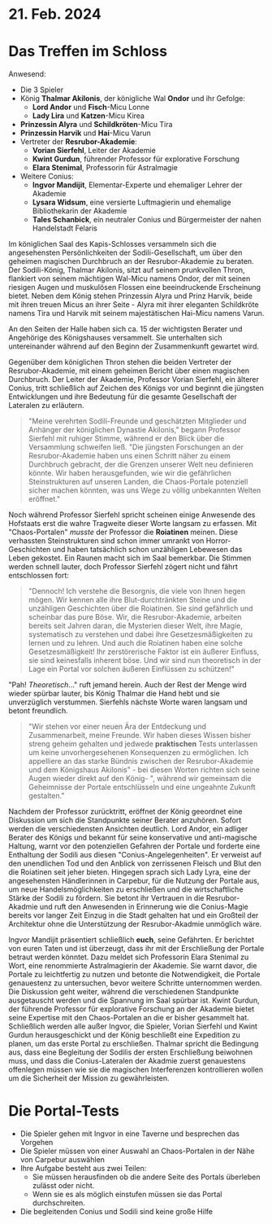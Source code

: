 # 21. Feb. 2024

# Das Treffen im Schloss
Anwesend: 
* Die 3 Spieler 
* König **Thalmar Akilonis**, der königliche Wal **Ondor** und ihr Gefolge:
    * **Lord Andor** und **Fisch**-Micu Lonne
    * **Lady Lira** und **Katzen**-Micu Kirea
* **Prinzessin Alyra** und **Schildkröten**-Micu Tira
* **Prinzessin Harvik** und **Hai**-Micu Varun
* Vertreter der **Resrubor-Akademie**:
    * **Vorian Sierfehl**, Leiter der Akademie
    * **Kwint Gurdun**, führender Professor für explorative Forschung
    * **Elara Stenimal**, Professorin für Astralmagie
* Weitere Conius:
    * **Ingvor Mandijit**, Elementar-Experte und ehemaliger Lehrer der Akademie
    * **Lysara Widsum**, eine versierte Luftmagierin und ehemalige Bibliothekarin der Akademie
    * **Tales Schanbick**, ein neutraler Conius und Bürgermeister der nahen Handelstadt Felaris


Im königlichen Saal des Kapis-Schlosses versammeln sich die angesehensten Persönlichkeiten der Sodili-Gesellschaft, um über den geheimen magischen Durchbruch an der Resrubor-Akademie zu beraten. Der Sodili-König, Thalmar Akilonis, sitzt auf seinem prunkvollen Thron, flankiert von seinem mächtigen Wal-Micu namens Ondor, der mit seinen riesigen Augen und muskulösen Flossen eine beeindruckende Erscheinung bietet. Neben dem König stehen Prinzessin Alyra und Prinz Harvik, beide mit ihren treuen Micus an ihrer Seite - Alyra mit ihrer eleganten Schildkröte namens Tira und Harvik mit seinem majestätischen Hai-Micu namens Varun.

An den Seiten der Halle haben sich ca. 15 der wichtigsten Berater und Angehörige des Königshauses versammelt. Sie unterhalten sich untereinander während auf den Beginn der Zusammenkunft gewartet wird.

Gegenüber dem königlichen Thron stehen die beiden Vertreter der Resrubor-Akademie, mit einem geheimen Bericht über einen magischen Durchbruch. Der Leiter der Akademie, Professor Vorian Sierfehl, ein älterer Conius, tritt schließlich auf Zeichen des Königs vor und beginnt die jüngsten Entwicklungen und ihre Bedeutung für die gesamte Gesellschaft der Lateralen zu erläutern.

>"Meine verehrten Sodili-Freunde und geschätzten Mitglieder und Anhänger der königlichen Dynastie Akilonis," begann Professor Sierfehl mit ruhiger Stimme, während er den Blick über die Versammlung schweifen ließ. "Die jüngsten Forschungen an der Resrubor-Akademie haben uns einen Schritt näher zu einem Durchbruch gebracht, der die Grenzen unserer Welt neu definieren könnte. Wir haben herausgefunden, wie wir die gefährlichen Steinstrukturen auf unseren Landen, die Chaos-Portale potenziell sicher machen könnten, was uns Wege zu völlig unbekannten Welten eröffnet."

Noch während Professor Sierfehl spricht scheinen einige Anwesende des Hofstaats erst die wahre Tragweite dieser Worte langsam zu erfassen. Mit "Chaos-Portalen" *musste* der Professor die **Roiatinen** meinen. Diese verhassten Steinstrukturen sind schon immer umrankt von Horror-Geschichten und haben tatsächlich schon unzähligen Lebewesen das Leben gekostet. Ein Raunen macht sich im Saal bemerkbar. Die Stimmen werden schnell lauter, doch Professor Sierfehl zögert nicht und fährt entschlossen fort:

>"Dennoch! Ich verstehe die Besorgnis, die viele von Ihnen hegen mögen. Wir kennen alle ihre Blut-durchtränkten Steine und die unzähligen Geschichten über die Roiatinen. Sie sind gefährlich und scheinbar das pure Böse. Wir, die Resrubor-Akademie, arbeiten bereits seit Jahren daran, die Mysterien dieser Welt, ihre Magie, systematisch zu verstehen und dabei ihre Gesetzesmäßigkeiten zu lernen und zu lehren. Und auch die Roiatinen haben eine solche Gesetzesmäßigkeit! Ihr zerstörerische Faktor ist ein äußerer Einfluss, sie sind keinesfalls inherent böse. Und wir sind nun theoretisch in der Lage ein Portal vor solchen äußeren Einflüssen zu schützen!"

"Pah! *Theoretisch*..." ruft jemand herein. Auch der Rest der Menge wird wieder spürbar lauter, bis König Thalmar die Hand hebt und sie unverzüglich verstummen. 
Sierfehls nächste Worte waren langsam und betont freundlich. 

>"Wir stehen vor einer neuen Ära der Entdeckung und Zusammenarbeit, meine Freunde. Wir haben dieses Wissen bisher streng geheim gehalten und jedwede **praktischen** Tests unterlassen um keine unvorhergesehenen Konsequenzen zu ermöglichen. Ich appelliere an das starke Bündnis zwischen der Resrubor-Akademie und dem Königshaus Akilonis" - bei diesen Worten richten sich seine Augen wieder direkt auf den König- ", während wir gemeinsam die Geheimnisse der Portale entschlüsseln und eine ungeahnte Zukunft gestalten."

Nachdem der Professor zurücktritt, eröffnet der König geeordnet eine Diskussion um sich die Standpunkte seiner Berater anzuhören. Sofort werden die verschiedensten Ansichten deutlich. Lord Andor, ein adliger Berater des Königs und bekannt für seine konservative und anti-magische Haltung, warnt vor den potenziellen Gefahren der Portale und forderte eine Enthaltung der Sodili aus diesen "Conius-Angelegenheiten". Er verweist auf den unendlichen Tod und den Anblick von zerrissenen Fleisch und Blut den die Roiatinen seit jeher bieten. 
Hingegen sprach sich Lady Lyra, eine der angesehensten Händlerinnen in Carpebur, für die Nutzung der Portale aus, um neue Handelsmöglichkeiten zu erschließen und die wirtschaftliche Stärke der Sodili zu fördern. Sie betont ihr Vertrauen in die Resrubor-Akadmie und ruft den Anwesenden in Erinnerung wie die Conius-Magie bereits vor langer Zeit Einzug in die Stadt gehalten hat und ein Großteil der Architektur ohne die Unterstützung der Resrubor-Akadmie unmöglich wäre.

Ingvor Mandijit präsentiert schließlich **euch**, seine Gefährten. Er berichtet von euren Taten und ist überzeugt, dass ihr mit der Erschließung der Portale betraut werden könntet. Dazu meldet sich Professorin Elara Stenimal zu Wort, eine renommierte Astralmagierin der Akademie. Sie warnt davor, die Portale zu leichtfertig zu nutzen und betonte die Notwendigkeit, die Portale genauestenz zu untersuchen, bevor weitere Schritte unternommen werden. Die Diskussion geht weiter, während die verschiedenen Standpunkte ausgetauscht werden und die Spannung im Saal spürbar ist. Kwint Gurdun, der führende Professor für explorative Forschung an der Akademie bietet seine Expertise mit den Chaos-Portalen an die er bisher gesammelt hat.
Schließlich werden alle außer Ingvor, die Spieler, Vorian Sierfehl und Kwint Gurdun herausgeschickt und der König beschließt eine Expedition zu planen, um das erste Portal zu erschließen. Thalmar spricht die Bedingung aus, dass eine Begleitung der Sodilis der ersten Erschließung beiwohnen muss, und dass die Conius-Lateralen der Akadmie zuerst genauestens offenlegen müssen wie sie die magischen Interferenzen kontrollieren wollen um die Sicherheit der Mission zu gewährleisten. 

# Die Portal-Tests
* Die Spieler gehen mit Ingvor in eine Taverne und besprechen das Vorgehen
* Die Spieler müssen von einer Auswahl an Chaos-Portalen in der Nähe von Carpebur auswählen
* Ihre Aufgabe besteht aus zwei Teilen:
    * Sie müssen herausfinden ob die andere Seite des Portals überleben zulässt oder nicht.
    * Wenn sie es als möglich einstufen müssen sie das Portal durchschreiten.
* Die begleitenden Conius und Sodili sind keine große Hilfe
